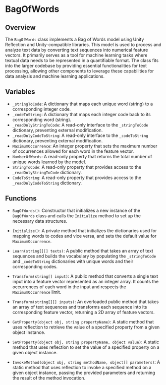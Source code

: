 # BagOfWords

## Overview
The `BagOfWords` class implements a Bag of Words model using Unity Reflection and Unity-compatible libraries. This model is used to process and analyze text data by converting text sequences into numerical feature vectors. It primarily serves as a tool for machine learning tasks where textual data needs to be represented in a quantifiable format. The class fits into the larger codebase by providing essential functionalities for text processing, allowing other components to leverage these capabilities for data analysis and machine learning applications.

## Variables

- `_stringToCode`: A dictionary that maps each unique word (string) to a corresponding integer code.
- `_codeToString`: A dictionary that maps each integer code back to its corresponding word (string).
- `_readOnlyStringToCode`: A read-only interface to the `_stringToCode` dictionary, preventing external modification.
- `_readOnlyCodeToString`: A read-only interface to the `_codeToString` dictionary, preventing external modification.
- `MaximumOccurrence`: An integer property that sets the maximum number of occurrences allowed for each word in the feature vector.
- `NumberOfWords`: A read-only property that returns the total number of unique words learned by the model.
- `StringToCode`: A read-only property that provides access to the `_readOnlyStringToCode` dictionary.
- `CodeToString`: A read-only property that provides access to the `_readOnlyCodeToString` dictionary.

## Functions

- `BagOfWords()`: Constructor that initializes a new instance of the `BagOfWords` class and calls the `Initialize` method to set up the necessary data structures.

- `Initialize()`: A private method that initializes the dictionaries used for mapping words to codes and vice versa, and sets the default value for `MaximumOccurrence`.

- `Learn(string[][] texts)`: A public method that takes an array of text sequences and builds the vocabulary by populating the `_stringToCode` and `_codeToString` dictionaries with unique words and their corresponding codes.

- `Transform(string[] input)`: A public method that converts a single text input into a feature vector represented as an integer array. It counts the occurrences of each word in the input and respects the `MaximumOccurrence` limit.

- `Transform(string[][] inputs)`: An overloaded public method that takes an array of text sequences and transforms each sequence into its corresponding feature vector, returning a 2D array of feature vectors.

- `GetProperty(object obj, string propertyName)`: A static method that uses reflection to retrieve the value of a specified property from a given object instance.

- `SetProperty(object obj, string propertyName, object value)`: A static method that uses reflection to set the value of a specified property on a given object instance.

- `InvokeMethod(object obj, string methodName, object[] parameters)`: A static method that uses reflection to invoke a specified method on a given object instance, passing the provided parameters and returning the result of the method invocation.